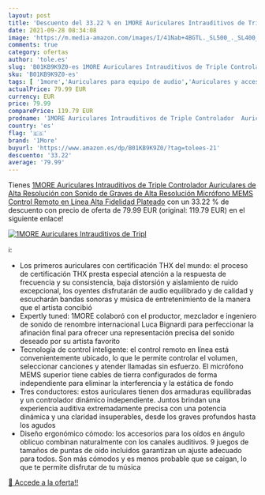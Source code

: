 ```yaml
---
layout: post
title: 'Descuento del 33.22 % en 1MORE Auriculares Intrauditivos de Tripl'
date: 2021-09-28 08:34:08
image: 'https://m.media-amazon.com/images/I/41Nab+4BGTL._SL500_._SL400_.jpg'
comments: true
category: ofertas
author: 'tole.es'
slug: 'B01KB9K9Z0-es 1MORE Auriculares Intrauditivos de Triple Controlador...'
sku: 'B01KB9K9Z0-es'
tags: [ '1more','Auriculares para equipo de audio','Auriculares y accesorios','Electrónica','auriculares', ]
actualPrice: 79.99 EUR
currency: EUR
price: 79.99
comparePrice: 119.79 EUR
prodname: '1MORE Auriculares Intrauditivos de Triple Controlador  Auriculares de Alta Resolución con Sonido de Graves de Alta Resolución  Micrófono MEMS  Control Remoto en Línea  Alta Fidelidad  Plateado'
country: 'es'
flag: '🇪🇸'
brand: '1More'
buyurl: 'https://www.amazon.es/dp/B01KB9K9Z0/?tag=tolees-21'
descuento: '33.22'
average: '79.99'
---
```


Tienes [1MORE Auriculares Intrauditivos de Triple Controlador  Auriculares de Alta Resolución con Sonido de Graves de Alta Resolución  Micrófono MEMS  Control Remoto en Línea  Alta Fidelidad  Plateado](https://www.amazon.es/dp/B01KB9K9Z0/?tag=tolees-21) con un 33.22 % de descuento con precio de oferta de 79.99 EUR (original: 119.79 EUR) en el siguiente enlace!

[![1MORE Auriculares Intrauditivos de Tripl](https://m.media-amazon.com/images/I/41Nab+4BGTL._SL500_._SL400_.jpg)](https://www.amazon.es/dp/B01KB9K9Z0/?tag=tolees-21)

ℹ️:

- Los primeros auriculares con certificación THX del mundo: el proceso de certificación THX presta especial atención a la respuesta de frecuencia y su consistencia, baja distorsión y aislamiento de ruido excepcional, los oyentes disfrutarán de audio equilibrado y de calidad y escucharán bandas sonoras y música de entretenimiento de la manera que el artista concibió
- Expertly tuned: 1MORE colaboró ​​con el productor, mezclador e ingeniero de sonido de renombre internacional Luca Bignardi para perfeccionar la afinación final para ofrecer una representación precisa del sonido deseado por su artista favorito
- Tecnología de control inteligente: el control remoto en línea está convenientemente ubicado, lo que le permite controlar el volumen, seleccionar canciones y atender llamadas sin esfuerzo. El micrófono MEMS superior tiene cables de tierra configurados de forma independiente para eliminar la interferencia y la estática de fondo
- Tres conductores: estos auriculares tienen dos armaduras equilibradas y un controlador dinámico independiente. Juntos brindan una experiencia auditiva extremadamente precisa con una potencia dinámica y una claridad insuperables, desde los graves profundos hasta los agudos
- Diseño ergonómico cómodo: los accesorios para los oídos en ángulo oblicuo combinan naturalmente con los canales auditivos. 9 juegos de tamaños de puntas de oído incluidos garantizan un ajuste adecuado para todos. Son más cómodos y es menos probable que se caigan, lo que te permite disfrutar de tu música

[🛒 Accede a la oferta!!](https://www.amazon.es/dp/B01KB9K9Z0/?tag=tolees-21)
